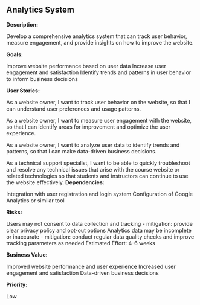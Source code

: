## Analytics System

**Description:** 

Develop a comprehensive analytics system that can track user behavior, measure engagement, and provide insights on how to improve the website.

**Goals:**

Improve website performance based on user data
Increase user engagement and satisfaction
Identify trends and patterns in user behavior to inform business decisions

**User Stories:**

As a website owner, I want to track user behavior on the website, so that I can understand user preferences and usage patterns.


As a website owner, I want to measure user engagement with the website, so that I can identify areas for improvement and optimize the user experience.


As a website owner, I want to analyze user data to identify trends and patterns, so that I can make data-driven business decisions.

As a technical support specialist, I want to be able to quickly troubleshoot and resolve any technical issues that arise with the course website or related technologies so that students and instructors can continue to use the website effectively.
**Dependencies:**

Integration with user registration and login system
Configuration of Google Analytics or similar tool

**Risks:**

Users may not consent to data collection and tracking - mitigation: provide clear privacy policy and opt-out options
Analytics data may be incomplete or inaccurate - mitigation: conduct regular data quality checks and improve tracking parameters as needed
Estimated Effort: 4-6 weeks

**Business Value:**

Improved website performance and user experience
Increased user engagement and satisfaction
Data-driven business decisions

**Priority:** 

Low
